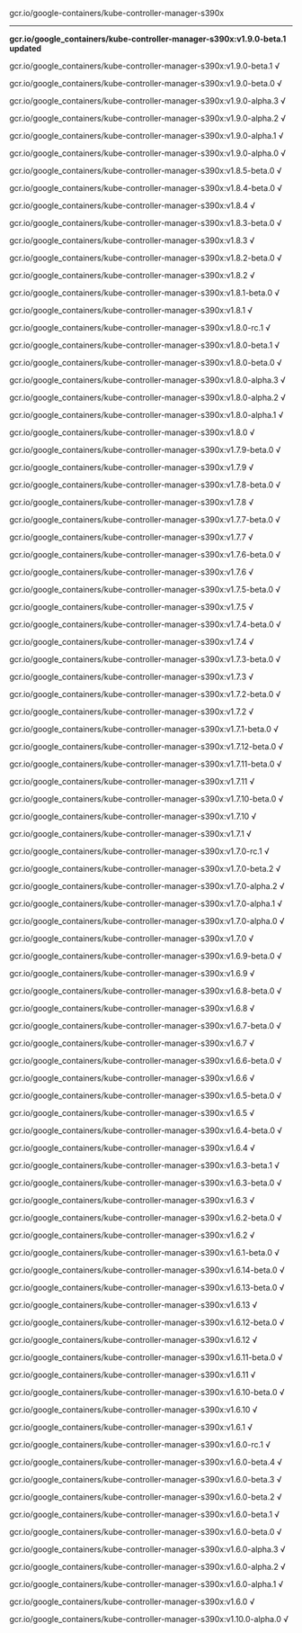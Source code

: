 gcr.io/google-containers/kube-controller-manager-s390x 

----
**gcr.io/google_containers/kube-controller-manager-s390x:v1.9.0-beta.1 updated**

gcr.io/google_containers/kube-controller-manager-s390x:v1.9.0-beta.1 √

gcr.io/google_containers/kube-controller-manager-s390x:v1.9.0-beta.0 √

gcr.io/google_containers/kube-controller-manager-s390x:v1.9.0-alpha.3 √

gcr.io/google_containers/kube-controller-manager-s390x:v1.9.0-alpha.2 √

gcr.io/google_containers/kube-controller-manager-s390x:v1.9.0-alpha.1 √

gcr.io/google_containers/kube-controller-manager-s390x:v1.9.0-alpha.0 √

gcr.io/google_containers/kube-controller-manager-s390x:v1.8.5-beta.0 √

gcr.io/google_containers/kube-controller-manager-s390x:v1.8.4-beta.0 √

gcr.io/google_containers/kube-controller-manager-s390x:v1.8.4 √

gcr.io/google_containers/kube-controller-manager-s390x:v1.8.3-beta.0 √

gcr.io/google_containers/kube-controller-manager-s390x:v1.8.3 √

gcr.io/google_containers/kube-controller-manager-s390x:v1.8.2-beta.0 √

gcr.io/google_containers/kube-controller-manager-s390x:v1.8.2 √

gcr.io/google_containers/kube-controller-manager-s390x:v1.8.1-beta.0 √

gcr.io/google_containers/kube-controller-manager-s390x:v1.8.1 √

gcr.io/google_containers/kube-controller-manager-s390x:v1.8.0-rc.1 √

gcr.io/google_containers/kube-controller-manager-s390x:v1.8.0-beta.1 √

gcr.io/google_containers/kube-controller-manager-s390x:v1.8.0-beta.0 √

gcr.io/google_containers/kube-controller-manager-s390x:v1.8.0-alpha.3 √

gcr.io/google_containers/kube-controller-manager-s390x:v1.8.0-alpha.2 √

gcr.io/google_containers/kube-controller-manager-s390x:v1.8.0-alpha.1 √

gcr.io/google_containers/kube-controller-manager-s390x:v1.8.0 √

gcr.io/google_containers/kube-controller-manager-s390x:v1.7.9-beta.0 √

gcr.io/google_containers/kube-controller-manager-s390x:v1.7.9 √

gcr.io/google_containers/kube-controller-manager-s390x:v1.7.8-beta.0 √

gcr.io/google_containers/kube-controller-manager-s390x:v1.7.8 √

gcr.io/google_containers/kube-controller-manager-s390x:v1.7.7-beta.0 √

gcr.io/google_containers/kube-controller-manager-s390x:v1.7.7 √

gcr.io/google_containers/kube-controller-manager-s390x:v1.7.6-beta.0 √

gcr.io/google_containers/kube-controller-manager-s390x:v1.7.6 √

gcr.io/google_containers/kube-controller-manager-s390x:v1.7.5-beta.0 √

gcr.io/google_containers/kube-controller-manager-s390x:v1.7.5 √

gcr.io/google_containers/kube-controller-manager-s390x:v1.7.4-beta.0 √

gcr.io/google_containers/kube-controller-manager-s390x:v1.7.4 √

gcr.io/google_containers/kube-controller-manager-s390x:v1.7.3-beta.0 √

gcr.io/google_containers/kube-controller-manager-s390x:v1.7.3 √

gcr.io/google_containers/kube-controller-manager-s390x:v1.7.2-beta.0 √

gcr.io/google_containers/kube-controller-manager-s390x:v1.7.2 √

gcr.io/google_containers/kube-controller-manager-s390x:v1.7.1-beta.0 √

gcr.io/google_containers/kube-controller-manager-s390x:v1.7.12-beta.0 √

gcr.io/google_containers/kube-controller-manager-s390x:v1.7.11-beta.0 √

gcr.io/google_containers/kube-controller-manager-s390x:v1.7.11 √

gcr.io/google_containers/kube-controller-manager-s390x:v1.7.10-beta.0 √

gcr.io/google_containers/kube-controller-manager-s390x:v1.7.10 √

gcr.io/google_containers/kube-controller-manager-s390x:v1.7.1 √

gcr.io/google_containers/kube-controller-manager-s390x:v1.7.0-rc.1 √

gcr.io/google_containers/kube-controller-manager-s390x:v1.7.0-beta.2 √

gcr.io/google_containers/kube-controller-manager-s390x:v1.7.0-alpha.2 √

gcr.io/google_containers/kube-controller-manager-s390x:v1.7.0-alpha.1 √

gcr.io/google_containers/kube-controller-manager-s390x:v1.7.0-alpha.0 √

gcr.io/google_containers/kube-controller-manager-s390x:v1.7.0 √

gcr.io/google_containers/kube-controller-manager-s390x:v1.6.9-beta.0 √

gcr.io/google_containers/kube-controller-manager-s390x:v1.6.9 √

gcr.io/google_containers/kube-controller-manager-s390x:v1.6.8-beta.0 √

gcr.io/google_containers/kube-controller-manager-s390x:v1.6.8 √

gcr.io/google_containers/kube-controller-manager-s390x:v1.6.7-beta.0 √

gcr.io/google_containers/kube-controller-manager-s390x:v1.6.7 √

gcr.io/google_containers/kube-controller-manager-s390x:v1.6.6-beta.0 √

gcr.io/google_containers/kube-controller-manager-s390x:v1.6.6 √

gcr.io/google_containers/kube-controller-manager-s390x:v1.6.5-beta.0 √

gcr.io/google_containers/kube-controller-manager-s390x:v1.6.5 √

gcr.io/google_containers/kube-controller-manager-s390x:v1.6.4-beta.0 √

gcr.io/google_containers/kube-controller-manager-s390x:v1.6.4 √

gcr.io/google_containers/kube-controller-manager-s390x:v1.6.3-beta.1 √

gcr.io/google_containers/kube-controller-manager-s390x:v1.6.3-beta.0 √

gcr.io/google_containers/kube-controller-manager-s390x:v1.6.3 √

gcr.io/google_containers/kube-controller-manager-s390x:v1.6.2-beta.0 √

gcr.io/google_containers/kube-controller-manager-s390x:v1.6.2 √

gcr.io/google_containers/kube-controller-manager-s390x:v1.6.1-beta.0 √

gcr.io/google_containers/kube-controller-manager-s390x:v1.6.14-beta.0 √

gcr.io/google_containers/kube-controller-manager-s390x:v1.6.13-beta.0 √

gcr.io/google_containers/kube-controller-manager-s390x:v1.6.13 √

gcr.io/google_containers/kube-controller-manager-s390x:v1.6.12-beta.0 √

gcr.io/google_containers/kube-controller-manager-s390x:v1.6.12 √

gcr.io/google_containers/kube-controller-manager-s390x:v1.6.11-beta.0 √

gcr.io/google_containers/kube-controller-manager-s390x:v1.6.11 √

gcr.io/google_containers/kube-controller-manager-s390x:v1.6.10-beta.0 √

gcr.io/google_containers/kube-controller-manager-s390x:v1.6.10 √

gcr.io/google_containers/kube-controller-manager-s390x:v1.6.1 √

gcr.io/google_containers/kube-controller-manager-s390x:v1.6.0-rc.1 √

gcr.io/google_containers/kube-controller-manager-s390x:v1.6.0-beta.4 √

gcr.io/google_containers/kube-controller-manager-s390x:v1.6.0-beta.3 √

gcr.io/google_containers/kube-controller-manager-s390x:v1.6.0-beta.2 √

gcr.io/google_containers/kube-controller-manager-s390x:v1.6.0-beta.1 √

gcr.io/google_containers/kube-controller-manager-s390x:v1.6.0-beta.0 √

gcr.io/google_containers/kube-controller-manager-s390x:v1.6.0-alpha.3 √

gcr.io/google_containers/kube-controller-manager-s390x:v1.6.0-alpha.2 √

gcr.io/google_containers/kube-controller-manager-s390x:v1.6.0-alpha.1 √

gcr.io/google_containers/kube-controller-manager-s390x:v1.6.0 √

gcr.io/google_containers/kube-controller-manager-s390x:v1.10.0-alpha.0 √

